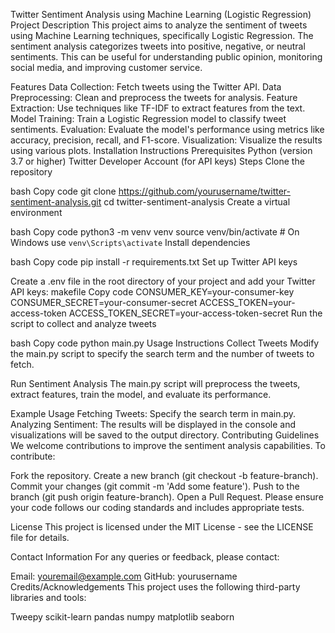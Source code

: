 Twitter Sentiment Analysis using Machine Learning (Logistic Regression)
Project Description
This project aims to analyze the sentiment of tweets using Machine Learning techniques, specifically Logistic Regression. The sentiment analysis categorizes tweets into positive, negative, or neutral sentiments. This can be useful for understanding public opinion, monitoring social media, and improving customer service.

Features
Data Collection: Fetch tweets using the Twitter API.
Data Preprocessing: Clean and preprocess the tweets for analysis.
Feature Extraction: Use techniques like TF-IDF to extract features from the text.
Model Training: Train a Logistic Regression model to classify tweet sentiments.
Evaluation: Evaluate the model's performance using metrics like accuracy, precision, recall, and F1-score.
Visualization: Visualize the results using various plots.
Installation Instructions
Prerequisites
Python (version 3.7 or higher)
Twitter Developer Account (for API keys)
Steps
Clone the repository

bash
Copy code
git clone https://github.com/yourusername/twitter-sentiment-analysis.git
cd twitter-sentiment-analysis
Create a virtual environment

bash
Copy code
python3 -m venv venv
source venv/bin/activate  # On Windows use `venv\Scripts\activate`
Install dependencies

bash
Copy code
pip install -r requirements.txt
Set up Twitter API keys

Create a .env file in the root directory of your project and add your Twitter API keys:
makefile
Copy code
CONSUMER_KEY=your-consumer-key
CONSUMER_SECRET=your-consumer-secret
ACCESS_TOKEN=your-access-token
ACCESS_TOKEN_SECRET=your-access-token-secret
Run the script to collect and analyze tweets

bash
Copy code
python main.py
Usage Instructions
Collect Tweets
Modify the main.py script to specify the search term and the number of tweets to fetch.

Run Sentiment Analysis
The main.py script will preprocess the tweets, extract features, train the model, and evaluate its performance.

Example Usage
Fetching Tweets: Specify the search term in main.py.
Analyzing Sentiment: The results will be displayed in the console and visualizations will be saved to the output directory.
Contributing Guidelines
We welcome contributions to improve the sentiment analysis capabilities. To contribute:

Fork the repository.
Create a new branch (git checkout -b feature-branch).
Commit your changes (git commit -m 'Add some feature').
Push to the branch (git push origin feature-branch).
Open a Pull Request.
Please ensure your code follows our coding standards and includes appropriate tests.

License
This project is licensed under the MIT License - see the LICENSE file for details.

Contact Information
For any queries or feedback, please contact:

Email: youremail@example.com
GitHub: yourusername
Credits/Acknowledgements
This project uses the following third-party libraries and tools:

Tweepy
scikit-learn
pandas
numpy
matplotlib
seaborn
